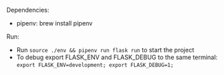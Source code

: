 Dependencies:
- pipenv: brew install pipenv


Run:
- Run `source ./env && pipenv run flask run` to start the project
- To debug export FLASK_ENV and FLASK_DEBUG to the same terminal: `export FLASK_ENV=development; export FLASK_DEBUG=1;`
